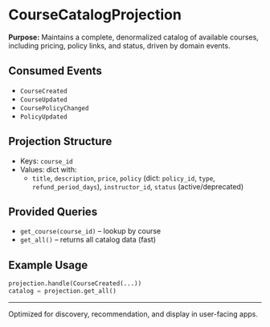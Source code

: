 # CourseCatalogProjection

**Purpose:**
Maintains a complete, denormalized catalog of available courses, including pricing, policy links, and status, driven by domain events.

## Consumed Events
- `CourseCreated`
- `CourseUpdated`
- `CoursePolicyChanged`
- `PolicyUpdated`

## Projection Structure
- Keys: `course_id`
- Values: dict with:
  - `title`, `description`, `price`, `policy` (dict: `policy_id`, `type`, `refund_period_days`), `instructor_id`, `status` (active/deprecated)

## Provided Queries
- `get_course(course_id)` – lookup by course
- `get_all()` – returns all catalog data (fast)

## Example Usage
```python
projection.handle(CourseCreated(...))
catalog = projection.get_all()
```

---
Optimized for discovery, recommendation, and display in user-facing apps.

